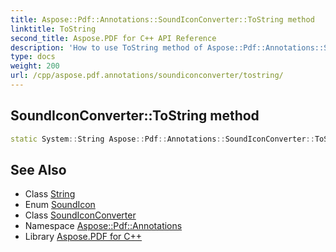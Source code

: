 ```yaml
---
title: Aspose::Pdf::Annotations::SoundIconConverter::ToString method
linktitle: ToString
second_title: Aspose.PDF for C++ API Reference
description: 'How to use ToString method of Aspose::Pdf::Annotations::SoundIconConverter class in C++.'
type: docs
weight: 200
url: /cpp/aspose.pdf.annotations/soundiconconverter/tostring/
---
```

## SoundIconConverter::ToString method




```cpp
static System::String Aspose::Pdf::Annotations::SoundIconConverter::ToString(SoundIcon value)
```

## See Also

* Class [String](../../../system/string/)
* Enum [SoundIcon](../../soundicon/)
* Class [SoundIconConverter](../)
* Namespace [Aspose::Pdf::Annotations](../../)
* Library [Aspose.PDF for C++](../../../)
